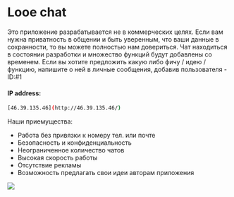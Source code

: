 # Looe chat
Это приложение разрабатывается не в коммерческих целях. Если вам нужна приватность в общении и быть уверенным, что ваши данные в сохранности, то вы можете полностью нам довериться.
Чат находиться в состоянии разработки и множество функций будут добавлены со временем. Если вы хотите предложить какую либо фичу / идею / функцию, напишите о ней в личные сообщения,
добавив пользователя - ID:#1

#### IP address:

```sh
[46.39.135.46](http://46.39.135.46/)
```

Наши приемущества:
 - Работа без привязки к номеру тел. или почте
 - Безопасность и конфиденциальность
 - Неограниченное количество чатов
 - Высокая скорость работы
 - Отсутствие рекламы
 - Возможность предлагать свои идеи авторам приложения
 <img src="https://github.com/AlekseiKromski/looe-chat/blob/master/public/images/rdm.png?raw=true"/> 

